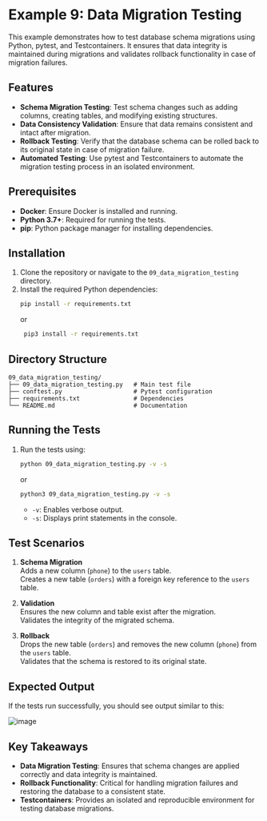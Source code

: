 # Example 9: Data Migration Testing

This example demonstrates how to test database schema migrations using Python, pytest, and Testcontainers. It ensures that data integrity is maintained during migrations and validates rollback functionality in case of migration failures.

## Features

- **Schema Migration Testing**: Test schema changes such as adding columns, creating tables, and modifying existing structures.
- **Data Consistency Validation**: Ensure that data remains consistent and intact after migration.
- **Rollback Testing**: Verify that the database schema can be rolled back to its original state in case of migration failure.
- **Automated Testing**: Use pytest and Testcontainers to automate the migration testing process in an isolated environment.

## Prerequisites

- **Docker**: Ensure Docker is installed and running.
- **Python 3.7+**: Required for running the tests.
- **pip**: Python package manager for installing dependencies.

## Installation

1. Clone the repository or navigate to the `09_data_migration_testing` directory.
2. Install the required Python dependencies:
    ```bash
    pip install -r requirements.txt
    ```
    or
   ```bash
    pip3 install -r requirements.txt
    ```
## Directory Structure

```
09_data_migration_testing/
├── 09_data_migration_testing.py   # Main test file
├── conftest.py                    # Pytest configuration
├── requirements.txt               # Dependencies
└── README.md                      # Documentation
```

## Running the Tests

1. Run the tests using:
    ```bash
    python 09_data_migration_testing.py -v -s
    ```
    or
    ```bash
    python3 09_data_migration_testing.py -v -s
    ```

    - `-v`: Enables verbose output.
    - `-s`: Displays print statements in the console.

## Test Scenarios

1. **Schema Migration**  
   Adds a new column (`phone`) to the `users` table.  
   Creates a new table (`orders`) with a foreign key reference to the `users` table.

2. **Validation**  
   Ensures the new column and table exist after the migration.  
   Validates the integrity of the migrated schema.

3. **Rollback**  
   Drops the new table (`orders`) and removes the new column (`phone`) from the `users` table.  
   Validates that the schema is restored to its original state.

## Expected Output

If the tests run successfully, you should see output similar to this:

![image](https://github.com/user-attachments/assets/93ec2342-be5a-4b99-9b55-e38fec27a037)


## Key Takeaways

- **Data Migration Testing**: Ensures that schema changes are applied correctly and data integrity is maintained.
- **Rollback Functionality**: Critical for handling migration failures and restoring the database to a consistent state.
- **Testcontainers**: Provides an isolated and reproducible environment for testing database migrations.
